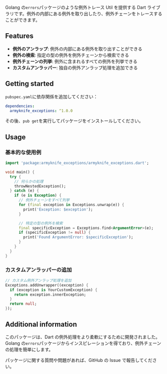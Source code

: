 Golang の`errors`パッケージのような例外トレース Util を提供する Dart ライブラリです。例外の内部にある例外を取り出したり、例外チェーンをトレースすることができます。

## Features

- **例外のアンラップ**: 例外の内部にある例外を取り出すことができる
- **例外の検索**: 指定の型の例外を例外チェーンから検索できる
- **例外チェーンの列挙**: 例外に含まれるすべての例外を列挙できる
- **カスタムアンラッパー**: 独自の例外アンラップ処理を追加できる

## Getting started

`pubspec.yaml`に依存関係を追加してください：

```yaml
dependencies:
  armyknife_exceptions: ^1.0.0
```

その後、`pub get`を実行してパッケージをインストールしてください。

## Usage

### 基本的な使用例

```dart
import 'package:armyknife_exceptions/armyknife_exceptions.dart';

void main() {
  try {
    // 何らかの処理
    throwNestedException();
  } catch (e) {
    if (e is Exception) {
      // 例外チェーンをすべて列挙
      for (final exception in Exceptions.unwrap(e)) {
        print('Exception: $exception');
      }

      // 特定の型の例外を検索
      final specificException = Exceptions.find<ArgumentError>(e);
      if (specificException != null) {
        print('Found ArgumentError: $specificException');
      }
    }
  }
}
```

### カスタムアンラッパーの追加

```dart
// カスタム例外アンラップ処理を追加
Exceptions.addUnwrapper((exception) {
  if (exception is YourCustomException) {
    return exception.innerException;
  }
  return null;
});
```

## Additional information

このパッケージは、Dart の例外処理をより柔軟にするために開発されました。Golang の`errors`パッケージからインスピレーションを得ており、例外チェーンの処理を簡単にします。

パッケージに関する質問や問題があれば、GitHub の Issue で報告してください。
